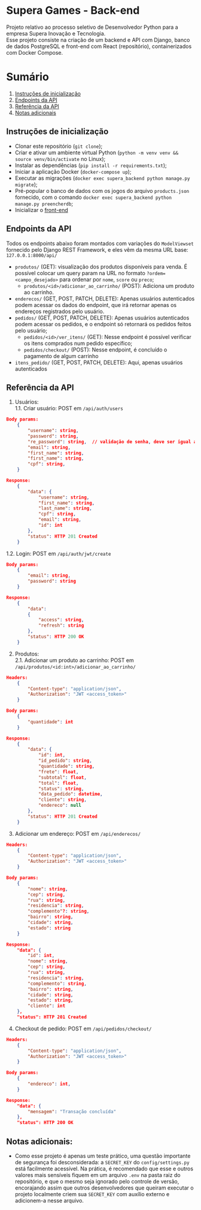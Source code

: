 # Supera Games - Back-end

Projeto relativo ao processo seletivo de Desenvolvedor Python para a empresa Supera Inovação e Tecnologia.  
Esse projeto consiste na criação de um backend e API com Django, banco de dados PostgreSQL e front-end com React (repositório), containerizados com Docker Compose.

# Sumário

1. [Instruções de inicialização](#instruções-de-inicialização)
2. [Endpoints da API](#endpoints-da-api)
3. [Referência da API](#referência-da-api)
4. [Notas adicionais](#notas-adicionais)

## Instruções de inicialização

-   Clonar este repositório (`git clone`);
-   Criar e ativar um ambiente virtual Python (`python -m venv venv && source venv/bin/activate` no Linux);
-   Instalar as dependências (`pip install -r requirements.txt`);
-   Iniciar a aplicação Docker (`docker-compose up`);
-   Executar as migrações (`docker exec supera_backend python manage.py migrate`);
-   Pré-popular o banco de dados com os jogos do arquivo `products.json` fornecido, com o comando `docker exec supera_backend python manage.py preencherdb`;
-   Inicializar o [front-end](https://github.com/and3rcg/ps-supera-frontend)

## Endpoints da API

Todos os endpoints abaixo foram montados com variações do `ModelViewset` fornecido pelo Django REST Framework, e eles vêm da mesma URL base: `127.0.0.1:8000/api/`

-   `produtos/` (GET): visualização dos produtos disponíveis para venda. É possível colocar um query param na URL no formato `?ordem=<campo_desejado>` para ordenar por `nome`, `score` ou `preco`;
    -   `produtos/<id>/adicionar_ao_carrinho/` (POST): Adiciona um produto ao carrinho.
-   `enderecos/` (GET, POST, PATCH, DELETE): Apenas usuários autenticados podem acessar os dados do endpoint, que irá retornar apenas os endereços registrados pelo usuário.
-   `pedidos/` (GET, POST, PATCH, DELETE): Apenas usuários autenticados podem acessar os pedidos, e o endpoint só retornará os pedidos feitos pelo usuário;
    -   `pedidos/<id>/ver_itens/` (GET): Nesse endpoint é possível verificar os itens comprados num pedido específico;
    -   `pedidos/checkout/` (POST): Nesse endpoint, é concluído o pagamento de algum carrinho
-   `itens_pedido/` (GET, POST, PATCH, DELETE): Aqui, apenas usuários autenticados

## Referência da API

1. Usuários:  
   1.1. Criar usuário: POST em `/api/auth/users`

```json
Body params:
    {
        "username": string,
        "password": string,
        "re_password": string,  // validação de senha, deve ser igual ao password
        "email": string,
        "first_name": string,
        "first_name": string,
        "cpf": string,
    }

Response:
    {
        "data": {
            "username": string,
            "first_name": string,
            "last_name": string,
            "cpf": string,
            "email": string,
            "id": int
        },
        "status": HTTP 201 Created
    }
```

1.2. Login: POST em `/api/auth/jwt/create`

```json
Body params:
    {
        "email": string,
        "password": string
    }

Response:
    {
        "data":
        {
            "access": string,
            "refresh": string
        },
        "status": HTTP 200 OK
    }
```

2. Produtos:  
   2.1. Adicionar um produto ao carrinho: POST em `/api/produtos/<id:int>/adicionar_ao_carrinho/`

```json
Headers:
    {
        "Content-type": "application/json",
        "Authorization": "JWT <access_token>"
    }

Body params:
    {
        "quantidade": int
    }

Response:
    {
        "data": {
            "id": int,
            "id_pedido": string,
            "quantidade": string,
            "frete": float,
            "subtotal": float,
            "total": float,
            "status": string,
            "data_pedido": datetime,
            "cliente": string,
            "endereco": null
        },
        "status": HTTP 201 Created
    }
```

3. Adicionar um endereço: POST em `/api/enderecos/`

```json
Headers:
    {
        "Content-type": "application/json",
        "Authorization": "JWT <access_token>"
    }

Body params:
    {
        "nome": string,
        "cep": string,
        "rua": string,
        "residencia": string,
        "complemento"?: string,
        "bairro": string,
        "cidade": string,
        "estado": string
    }

Response:
    "data": {
        "id": int,
        "nome": string,
        "cep": string,
        "rua": string,
        "residencia": string,
        "complemento": string,
        "bairro": string,
        "cidade": string,
        "estado": string,
        "cliente": int
    },
    "status": HTTP 201 Created
```

4. Checkout de pedido: POST em `/api/pedidos/checkout/`

```json
Headers:
    {
        "Content-type": "application/json",
        "Authorization": "JWT <access_token>"
    }

Body params:
    {
        "endereco": int,
    }

Response:
    "data": {
        "mensagem": "Transação concluída"
    },
    "status": HTTP 200 OK
```

## Notas adicionais:

-   Como esse projeto é apenas um teste prático, uma questão importante de segurança foi desconsiderada: a `SECRET_KEY` do `config/settings.py` está facilmente acessível. Na prática, é recomendado que esse e outros valores mais sensíveis fiquem em um arquivo `.env` na pasta raiz do repositório, e que o mesmo seja ignorado pelo controle de versão, encorajando assim que outros desenvolvedores que queiram executar o projeto localmente criem sua `SECRET_KEY` com auxílio externo e adicionem-a nesse arquivo.
